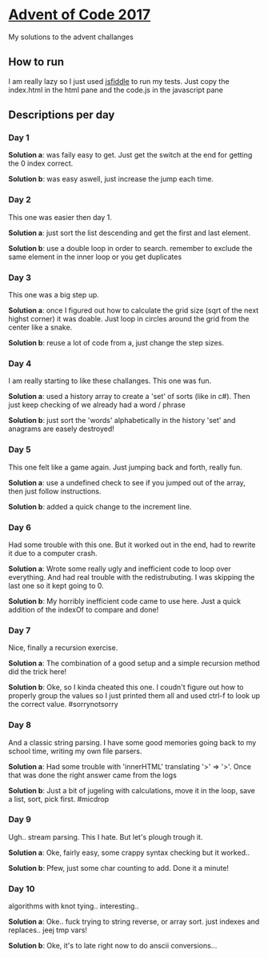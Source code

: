 # [Advent of Code 2017][aoc17]
My solutions to the advent challanges

## How to run
I am really lazy so I just used [jsfiddle][jsf] to run my tests.
Just copy the index.html in the html pane and the code.js in the javascript pane

## Descriptions per day
### Day 1
**Solution a**: was faily easy to get. Just get the switch at the end for getting the 0 index correct.

**Solution b**: was easy aswell, just increase the jump each time.

### Day 2
This one was easier then day 1.

**Solution a**: just sort the list descending and get the first and last element.

**Solution b**: use a double loop in order to search. remember to exclude the same element in the inner loop or you get duplicates

### Day 3
This one was a big step up.

**Solution a**: once I figured out how to calculate the grid size (sqrt of the next highst corner) it was doable. Just loop in circles around the grid from the center like a snake.

**Solution b**: reuse a lot of code from a, just change the step sizes.

### Day 4
I am really starting to like these challanges. This one was fun.

**Solution a**: used a history array to create a 'set' of sorts (like in c#). Then just keep checking of we already had a word / phrase

**Solution b**: just sort the 'words' alphabetically in the history 'set' and anagrams are easely destroyed!

### Day 5
This one felt like a game again. Just jumping back and forth, really fun.

**Solution a**: use a undefined check to see if you jumped out of the array, then just follow instructions.

**Solution b**: added a quick change to the increment line.

### Day 6
Had some trouble with this one. But it worked out in the end, had to rewrite it due to a computer crash.

**Solution a**: Wrote some really ugly and inefficient code to loop over everything. And had real trouble with the redistrubuting. I was skipping the last one so it kept going to 0.

**Solution b**: My horribly inefficient code came to use here. Just a quick addition of the indexOf to compare and done!

### Day 7
Nice, finally a recursion exercise.

**Solution a**: The combination of a good setup and a simple recursion method did the trick here!

**Solution b**: Oke, so I kinda cheated this one. I coudn't figure out how to properly group the values so I just printed them all and used ctrl-f to look up the correct value. #sorrynotsorry

### Day 8
And a classic string parsing. I have some good memories going back to my school time, writing my own file parsers.

**Solution a**: Had some trouble with 'innerHTML' translating '>' => '&gt;'. Once that was done the right answer came from the logs

**Solution b**: Just a bit of jugeling with calculations, move it in the loop, save a list, sort, pick first. #micdrop

### Day 9
Ugh.. stream parsing. This I hate. But let's plough trough it.

**Solution a**: Oke, fairly easy, some crappy syntax checking but it worked..

**Solution b**: Pfew, just some char counting to add. Done it a minute!

### Day 10
algorithms with knot tying.. interesting..

**Solution a**: Oke.. fuck trying to string reverse, or array sort. just indexes and replaces.. jeej tmp vars! 

**Solution b**: Oke, it's to late right now to do anscii conversions...


[aoc17]: http://adventofcode.com/2017/
[jsf]: http://jsfiddle.net/
